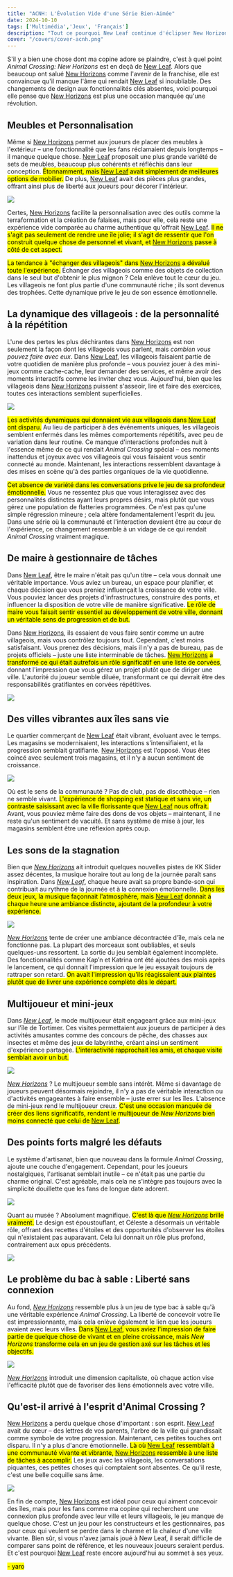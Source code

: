 ```yaml
---
title: "ACNH: L'Évolution Vide d'une Série Bien-Aimée"  
date: 2024-10-10  
tags: ['Multimédia','Jeux', 'Français']  
description: "Tout ce pourquoi New Leaf continue d'éclipser New Horizons."  
cover: "/covers/cover-acnh.png"  
---
```


S'il y a bien une chose dont ma copine adore se plaindre, c'est à quel point *Animal Crossing: New Horizons* est en deçà de [New Leaf](https://en.wikipedia.org/wiki/Animal_Crossing:_New_Leaf). Alors que beaucoup ont salué [New Horizons](https://en.wikipedia.org/wiki/Animal_Crossing:_New_Horizons) comme l'avenir de la franchise, elle est convaincue qu'il manque l'âme qui rendait [New Leaf](https://en.wikipedia.org/wiki/Animal_Crossing:_New_Leaf) si inoubliable. Des changements de design aux fonctionnalités clés absentes, voici pourquoi elle pense que [New Horizons](https://en.wikipedia.org/wiki/Animal_Crossing:_New_Horizons) est plus une occasion manquée qu'une révolution.

## Meubles et Personnalisation

Même si [New Horizons](https://en.wikipedia.org/wiki/Animal_Crossing:_New_Horizons) permet aux joueurs de placer des meubles à l'extérieur – une fonctionnalité que les fans réclamaient depuis longtemps – il manque quelque chose. [New Leaf](https://en.wikipedia.org/wiki/Animal_Crossing:_New_Leaf) proposait une plus grande variété de sets de meubles, beaucoup plus cohérents et réfléchis dans leur conception. <mark>Étonnamment, mais [New Leaf](https://en.wikipedia.org/wiki/Animal_Crossing:_New_Leaf) avait simplement de meilleures options de mobilier.</mark> De plus, [New Leaf](https://en.wikipedia.org/wiki/Animal_Crossing:_New_Leaf) avait des pièces plus grandes, offrant ainsi plus de liberté aux joueurs pour décorer l'intérieur.

![](image-117.png)

Certes, [New Horizons](https://en.wikipedia.org/wiki/Animal_Crossing:_New_Horizons) facilite la personnalisation avec des outils comme la terraformation et la création de falaises, mais pour elle, cela reste une expérience vide comparée au charme authentique qu'offrait [New Leaf](https://en.wikipedia.org/wiki/Animal_Crossing:_New_Leaf). <mark>Il ne s'agit pas seulement de rendre une île jolie; il s'agit de ressentir que l'on construit quelque chose de personnel et vivant, et [New Horizons](https://en.wikipedia.org/wiki/Animal_Crossing:_New_Horizons) passe à côté de cet aspect.</mark>

<mark>La tendance à "échanger des villageois" dans [New Horizons](https://en.wikipedia.org/wiki/Animal_Crossing:_New_Horizons) a dévalué toute l'expérience.</mark> Échanger des villageois comme des objets de collection dans le seul but d'obtenir le plus mignon ? Cela enlève tout le cœur du jeu. Les villageois ne font plus partie d'une communauté riche ; ils sont devenus des trophées. Cette dynamique prive le jeu de son essence émotionnelle.

## La dynamique des villageois : de la personnalité à la répétition

L'une des pertes les plus déchirantes dans [New Horizons](https://en.wikipedia.org/wiki/Animal_Crossing:_New_Horizons) est non seulement la façon dont les villageois vous parlent, mais *combien vous pouvez faire avec eux*. Dans [New Leaf](https://en.wikipedia.org/wiki/Animal_Crossing:_New_Leaf), les villageois faisaient partie de votre quotidien de manière plus profonde – vous pouviez jouer à des mini-jeux comme cache-cache, leur demander des services, et même avoir des moments interactifs comme les inviter chez vous. Aujourd'hui, bien que les villageois dans [New Horizons](https://en.wikipedia.org/wiki/Animal_Crossing:_New_Horizons) puissent s'asseoir, lire et faire des exercices, toutes ces interactions semblent superficielles.

![](image-118.png)

<mark>Les activités dynamiques qui donnaient vie aux villageois dans [New Leaf](https://en.wikipedia.org/wiki/Animal_Crossing:_New_Leaf) ont disparu.</mark> Au lieu de participer à des événements uniques, les villageois semblent enfermés dans les mêmes comportements répétitifs, avec peu de variation dans leur routine. Ce manque d'interactions profondes nuit à l'essence même de ce qui rendait *Animal Crossing* spécial – ces moments inattendus et joyeux avec vos villageois qui vous faisaient vous sentir connecté au monde. Maintenant, les interactions ressemblent davantage à des mises en scène qu'à des parties organiques de la vie quotidienne.

<mark>Cet absence de variété dans les conversations prive le jeu de sa profondeur émotionnelle.</mark> Vous ne ressentez plus que vous interagissez avec des personnalités distinctes ayant leurs propres désirs, mais plutôt que vous gérez une population de flatteries programmées. Ce n'est pas qu'une simple régression mineure ; cela altère fondamentalement l'esprit du jeu. Dans une série où la communauté et l'interaction devaient être au cœur de l'expérience, ce changement ressemble à un vidage de ce qui rendait *Animal Crossing* vraiment magique.

## De maire à gestionnaire de tâches

Dans [New Leaf](https://en.wikipedia.org/wiki/Animal_Crossing:_New_Leaf), être le maire n'était pas qu'un titre – cela vous donnait une véritable importance. Vous aviez un bureau, un espace pour planifier, et chaque décision que vous preniez influençait la croissance de votre ville. Vous pouviez lancer des projets d'infrastructures, construire des ponts, et influencer la disposition de votre ville de manière significative. <mark>Le rôle de maire vous faisait sentir essentiel au développement de votre ville, donnant un véritable sens de progression et de but.</mark>

Dans [New Horizons](https://en.wikipedia.org/wiki/Animal_Crossing:_New_Horizons), ils essaient de vous faire sentir comme un autre villageois, mais vous contrôlez toujours tout. Cependant, c'est moins satisfaisant. Vous prenez des décisions, mais il n'y a pas de bureau, pas de projets officiels – juste une liste interminable de tâches. <mark>[New Horizons](https://en.wikipedia.org/wiki/Animal_Crossing:_New_Horizons) a transformé ce qui était autrefois un rôle significatif en une liste de corvées</mark>, donnant l'impression que vous gérez un projet plutôt que de diriger une ville. L'autorité du joueur semble diluée, transformant ce qui devrait être des responsabilités gratifiantes en corvées répétitives.

![](NL_Player_as_Mayor_2.png)

## Des villes vibrantes aux îles sans vie

Le quartier commerçant de [New Leaf](https://en.wikipedia.org/wiki/Animal_Crossing:_New_Leaf) était vibrant, évoluant avec le temps. Les magasins se modernisaient, les interactions s'intensifiaient, et la progression semblait gratifiante. [New Horizons](https://en.wikipedia.org/wiki/Animal_Crossing:_New_Horizons) est l'opposé. Vous êtes coincé avec seulement trois magasins, et il n'y a aucun sentiment de croissance.

![](image-119.png)

Où est le sens de la communauté ? Pas de club, pas de discothèque – rien ne semble vivant. <mark>L'expérience de shopping est statique et sans vie, un contraste saisissant avec la ville florissante que [New Leaf](https://en.wikipedia.org/wiki/Animal_Crossing:_New_Leaf) nous offrait.</mark> Avant, vous pouviez même faire des dons de vos objets – maintenant, il ne reste qu'un sentiment de vacuité. Et sans système de mise à jour, les magasins semblent être une réflexion après coup.

## Les sons de la stagnation

Bien que [*New Horizons*](https://en.wikipedia.org/wiki/Animal_Crossing:_New_Horizons) ait introduit quelques nouvelles pistes de KK Slider assez décentes, la musique horaire tout au long de la journée paraît sans inspiration. Dans [*New Leaf*](https://en.wikipedia.org/wiki/Animal_Crossing:_New_Leaf), chaque heure avait sa propre bande-son qui contribuait au rythme de la journée et à la connexion émotionnelle. <mark>Dans les deux jeux, la musique façonnait l'atmosphère, mais [New Leaf](https://en.wikipedia.org/wiki/Animal_Crossing:_New_Leaf) donnait à chaque heure une ambiance distincte, ajoutant de la profondeur à votre expérience.</mark>

![](image-120.png)

[*New Horizons*](https://en.wikipedia.org/wiki/Animal_Crossing:_New_Horizons) tente de créer une ambiance décontractée d'île, mais cela ne fonctionne pas. La plupart des morceaux sont oubliables, et seuls quelques-uns ressortent. La sortie du jeu semblait également incomplète. Des fonctionnalités comme Kap’n et Katrina ont été ajoutées des mois après le lancement, ce qui donnait l'impression que le jeu essayait toujours de rattraper son retard. <mark>On avait l'impression qu'ils réagissaient aux plaintes plutôt que de livrer une expérience complète dès le départ.</mark>

## Multijoueur et mini-jeux

Dans [*New Leaf*](https://en.wikipedia.org/wiki/Animal_Crossing:_New_Leaf), le mode multijoueur était engageant grâce aux mini-jeux sur l'île de Tortimer. Ces visites permettaient aux joueurs de participer à des activités amusantes comme des concours de pêche, des chasses aux insectes et même des jeux de labyrinthe, créant ainsi un sentiment d'expérience partagée. <mark>L'interactivité rapprochait les amis, et chaque visite semblait avoir un but.</mark>

![](image-121.png)

[*New Horizons*](https://en.wikipedia.org/wiki/Animal_Crossing:_New_Horizons) ? Le multijoueur semble sans intérêt. Même si davantage de joueurs peuvent désormais rejoindre, il n'y a pas de véritable interaction ou d'activités engageantes à faire ensemble – juste errer sur les îles. L'absence de mini-jeux rend le multijoueur creux. <mark>C'est une occasion manquée de créer des liens significatifs, rendant le multijoueur de *New Horizons* bien moins connecté que celui de [New Leaf](https://en.wikipedia.org/wiki/Animal_Crossing:_New_Leaf).</mark>

## Des points forts malgré les défauts

Le système d'artisanat, bien que nouveau dans la formule *Animal Crossing*, ajoute une couche d'engagement. Cependant, pour les joueurs nostalgiques, l'artisanat semblait inutile – ce n'était pas une partie du charme original. C'est agréable, mais cela ne s'intègre pas toujours avec la simplicité douillette que les fans de longue date adorent.

![](image-122.png)

Quant au musée ? Absolument magnifique. <mark>C'est là que [*New Horizons*](https://en.wikipedia.org/wiki/Animal_Crossing:_New_Horizons) brille vraiment.</mark> Le design est époustouflant, et Céleste a désormais un véritable rôle, offrant des recettes d'étoiles et des opportunités d'observer les étoiles qui n'existaient pas auparavant. Cela lui donnait un rôle plus profond, contrairement aux opus précédents.

![](image-123.png)

## Le problème du bac à sable : Liberté sans connexion

Au fond, [*New Horizons*](https://en.wikipedia.org/wiki/Animal_Crossing:_New_Horizons) ressemble plus à un jeu de type bac à sable qu'à une véritable expérience *Animal Crossing*. La liberté de concevoir votre île est impressionnante, mais cela enlève également le lien que les joueurs avaient avec leurs villes. <mark>Dans [New Leaf](https://en.wikipedia.org/wiki/Animal_Crossing:_New_Leaf), vous aviez l'impression de faire partie de quelque chose de vivant et en pleine croissance, mais *New Horizons* transforme cela en un jeu de gestion axé sur les tâches et les objectifs.</mark>

![](image-124.png)

[*New Horizons*](https://en.wikipedia.org/wiki/Animal_Crossing:_New_Horizons) introduit une dimension capitaliste, où chaque action vise l'efficacité plutôt que de favoriser des liens émotionnels avec votre ville.

## Qu'est-il arrivé à l'esprit d'Animal Crossing ?

[New Horizons](https://en.wikipedia.org/wiki/Animal_Crossing:_New_Horizons) a perdu quelque chose d'important : son esprit. [New Leaf](https://en.wikipedia.org/wiki/Animal_Crossing:_New_Leaf) avait du cœur – des lettres de vos parents, l'arbre de la ville qui grandissait comme symbole de votre progression. Maintenant, ces petites touches ont disparu. Il n'y a plus d'ancre émotionnelle. <mark>Là où [New Leaf](https://en.wikipedia.org/wiki/Animal_Crossing:_New_Leaf) ressemblait à une communauté vivante et vibrante, [New Horizons](https://en.wikipedia.org/wiki/Animal_Crossing:_New_Horizons) ressemble à une liste de tâches à accomplir.</mark> Les jeux avec les villageois, les conversations piquantes, ces petites choses qui comptaient sont absentes. Ce qu'il reste, c'est une belle coquille sans âme.

![](image-125.png)

En fin de compte, [New Horizons](https://en.wikipedia.org/wiki/Animal_Crossing:_New_Horizons) est idéal pour ceux qui aiment concevoir des îles, mais pour les fans comme ma copine qui recherchent une connexion plus profonde avec leur ville et leurs villageois, le jeu manque de quelque chose. C'est un jeu pour les constructeurs et les gestionnaires, pas pour ceux qui veulent se perdre dans le charme et la chaleur d'une ville vivante. Bien sûr, si vous n'avez jamais joué à New Leaf, il serait difficile de comparer sans point de référence, et les nouveaux joueurs seraient perdus. Et c'est pourquoi [New Leaf](https://en.wikipedia.org/wiki/Animal_Crossing:_New_Leaf) reste encore aujourd'hui au sommet à ses yeux.

<mark>- yaro</mark>
